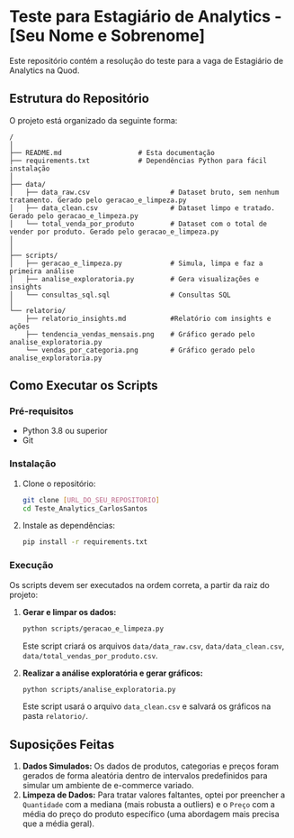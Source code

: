 # Teste para Estagiário de Analytics - [Seu Nome e Sobrenome]

Este repositório contém a resolução do teste para a vaga de Estagiário de Analytics na Quod.

## Estrutura do Repositório

O projeto está organizado da seguinte forma:

```
/
│
├── README.md                   # Esta documentação
├── requirements.txt            # Dependências Python para fácil instalação
│
├── data/
│   ├── data_raw.csv                    # Dataset bruto, sem nenhum tratamento. Gerado pelo geracao_e_limpeza.py
│   ├── data_clean.csv                  # Dataset limpo e tratado. Gerado pelo geracao_e_limpeza.py
│   └── total_venda_por_produto         # Dataset com o total de vender por produto. Gerado pelo geracao_e_limpeza.py
│
│
├── scripts/
│   ├── geracao_e_limpeza.py            # Simula, limpa e faz a primeira análise
│   ├── analise_exploratoria.py         # Gera visualizações e insights
│   └── consultas_sql.sql               # Consultas SQL
│
└── relatorio/
    ├── relatorio_insights.md           #Relatório com insights e ações
    ├── tendencia_vendas_mensais.png    # Gráfico gerado pelo analise_exploratoria.py 
    └── vendas_por_categoria.png        # Gráfico gerado pelo analise_exploratoria.py 

```

## Como Executar os Scripts

### Pré-requisitos
- Python 3.8 ou superior
- Git

### Instalação

1.  Clone o repositório:
    ```bash
    git clone [URL_DO_SEU_REPOSITORIO]
    cd Teste_Analytics_CarlosSantos
    ```

2.  Instale as dependências:
    ```bash
    pip install -r requirements.txt
    ```

### Execução

Os scripts devem ser executados na ordem correta, a partir da raiz do projeto:

1.  **Gerar e limpar os dados:**
    ```bash
    python scripts/geracao_e_limpeza.py
    ```
    Este script criará os arquivos `data/data_raw.csv`, `data/data_clean.csv`, `data/total_vendas_por_produto.csv`.

2.  **Realizar a análise exploratória e gerar gráficos:**
    ```bash
    python scripts/analise_exploratoria.py
    ```
    Este script usará o arquivo `data_clean.csv` e salvará os gráficos na pasta `relatorio/`.

## Suposições Feitas

1.  **Dados Simulados:** Os dados de produtos, categorias e preços foram gerados de forma aleatória dentro de intervalos predefinidos para simular um ambiente de e-commerce variado.
2.  **Limpeza de Dados:** Para tratar valores faltantes, optei por preencher a `Quantidade` com a mediana (mais robusta a outliers) e o `Preço` com a média do preço do produto específico (uma abordagem mais precisa que a média geral).